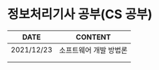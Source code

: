 # 정보처리기사 공부(CS 공부)

| DATE       | CONTENT                |
| ---------- | ---------------------- |
| 2021/12/23 | 소프트웨어 개발 방법론 |
|            |                        |
|            |                        |

